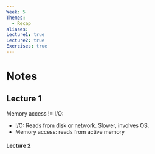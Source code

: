```yaml
---
Week: 5
Themes:
  - Recap
aliases: 
Lecture1: true
Lecture2: true
Exercises: true
---
```


# Notes

## Lecture 1

Memory access != I/O:
- I/O: Reads from disk or network. Slower, involves OS.
- Memory access: reads from active memory


#### Lecture 2

